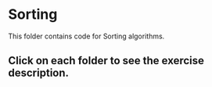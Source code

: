 # Sorting

This folder contains code for Sorting algorithms.

## Click on each folder to see the exercise description.
